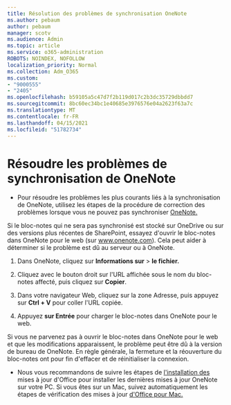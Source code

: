 ```yaml
---
title: Résolution des problèmes de synchronisation OneNote
ms.author: pebaum
author: pebaum
manager: scotv
ms.audience: Admin
ms.topic: article
ms.service: o365-administration
ROBOTS: NOINDEX, NOFOLLOW
localization_priority: Normal
ms.collection: Adm_O365
ms.custom:
- "9000555"
- "2405"
ms.openlocfilehash: b59105a5c47d7f2b119d017c2b3dc35729dbbdd7
ms.sourcegitcommit: 8bc60ec34bc1e40685e3976576e04a2623f63a7c
ms.translationtype: MT
ms.contentlocale: fr-FR
ms.lasthandoff: 04/15/2021
ms.locfileid: "51782734"
---
```

# <a name="troubleshoot-onenote-sync-issues"></a>Résoudre les problèmes de synchronisation de OneNote

* Pour résoudre les problèmes les plus courants liés à la synchronisation de OneNote, utilisez les étapes de la procédure de correction des problèmes lorsque vous ne pouvez pas synchroniser [OneNote.](https://support.office.com/article/Fix-issues-when-you-can-t-sync-OneNote-299495ef-66d1-448f-90c1-b785a6968d45)

Si le bloc-notes qui ne sera pas synchronisé est stocké sur OneDrive ou sur des versions plus récentes de SharePoint, essayez d'ouvrir le bloc-notes dans OneNote pour le web (sur www.onenote.com). Cela peut aider à déterminer si le problème est dû au serveur ou à OneNote.

1. Dans OneNote, cliquez sur **Informations sur**  >  **le fichier.**

2. Cliquez avec le bouton droit sur l'URL affichée sous le nom du bloc-notes affecté, puis cliquez sur **Copier**.

3. Dans votre navigateur Web, cliquez sur la zone Adresse, puis appuyez sur **Ctrl + V** pour coller l'URL copiée.

4. Appuyez **sur Entrée** pour charger le bloc-notes dans OneNote pour le web.

Si vous ne parvenez pas à ouvrir le bloc-notes dans OneNote pour le web et que les modifications apparaissent, le problème peut être dû à la version de bureau de OneNote. En règle générale, la fermeture et la réouverture du bloc-notes ont pour fin d'effacer et de réinitialiser la connexion.

* Nous vous recommandons de suivre les étapes de [l'installation des](https://support.office.com/article/Install-Office-updates-2ab296f3-7f03-43a2-8e50-46de917611c5) mises à jour d'Office pour installer les dernières mises à jour OneNote sur votre PC. Si vous êtes sur un Mac, suivez automatiquement les étapes de vérification des mises à jour [d'Office pour Mac.](https://support.office.com/article/update-office-for-mac-automatically-bfd1e497-c24d-4754-92ab-910a4074d7c1)
